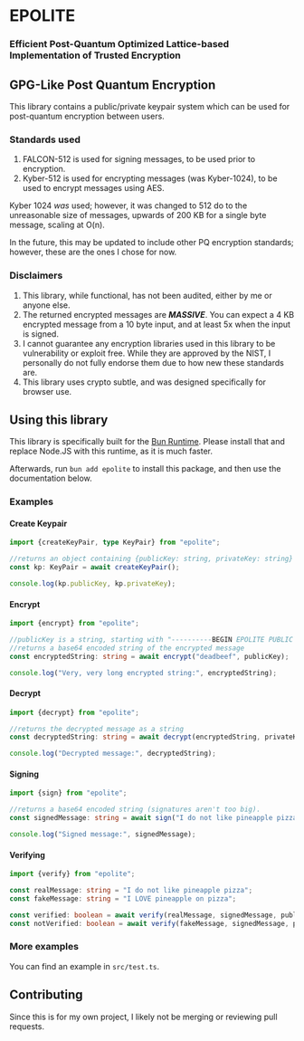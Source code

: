 # EPOLITE

### Efficient Post-Quantum Optimized Lattice-based Implementation of Trusted Encryption

## GPG-Like Post Quantum Encryption
This library contains a public/private keypair system which can be used for post-quantum encryption between users.

### Standards used
1. FALCON-512 is used for signing messages, to be used prior to encryption.
2. Kyber-512 is used for encrypting messages (was Kyber-1024), to be used to encrypt messages using AES.

Kyber 1024 *was* used; however, it was changed to 512 do to the unreasonable size of messages, upwards of 200 KB for a single byte message, scaling at O(n).

In the future, this may be updated to include other PQ encryption standards; however, these are the ones I chose for now.

### Disclaimers
1. This library, while functional, has not been audited, either by me or anyone else.
2. The returned encrypted messages are **_MASSIVE_**.  You can expect a 4 KB encrypted message from a 10 byte input, and at least 5x when the input is signed.
3. I cannot guarantee any encryption libraries used in this library to be vulnerability or exploit free.  While they are approved by the NIST, I personally do not fully endorse them due to how new these standards are.
4. This library uses crypto subtle, and was designed specifically for browser use.

## Using this library
This library is specifically built for the [Bun Runtime](https://bun.sh).  Please install that and replace Node.JS with this runtime, as it is much faster.

Afterwards, run `bun add epolite` to install this package, and then use the documentation below.


### Examples
#### Create Keypair
```ts
import {createKeyPair, type KeyPair} from "epolite";

//returns an object containing {publicKey: string, privateKey: string}
const kp: KeyPair = await createKeyPair();

console.log(kp.publicKey, kp.privateKey);
```


#### Encrypt
```ts
import {encrypt} from "epolite";

//publicKey is a string, starting with "----------BEGIN EPOLITE PUBLIC KEY----------"
//returns a base64 encoded string of the encrypted message
const encryptedString: string = await encrypt("deadbeef", publicKey);

console.log("Very, very long encrypted string:", encryptedString);
```

#### Decrypt
```ts
import {decrypt} from "epolite";

//returns the decrypted message as a string
const decryptedString: string = await decrypt(encryptedString, privateKey);

console.log("Decrypted message:", decryptedString);
```

#### Signing
```ts
import {sign} from "epolite";

//returns a base64 encoded string (signatures aren't too big).
const signedMessage: string = await sign("I do not like pineapple pizza", privateKey);

console.log("Signed message:", signedMessage);
```

#### Verifying
```ts
import {verify} from "epolite";

const realMessage: string = "I do not like pineapple pizza";
const fakeMessage: string = "I LOVE pineapple on pizza";

const verified: boolean = await verify(realMessage, signedMessage, publicKey); //true
const notVerified: boolean = await verify(fakeMessage, signedMessage, publicKey); //false
```

### More examples

You can find an example in `src/test.ts`.


## Contributing
Since this is for my own project, I likely not be merging or reviewing pull requests.